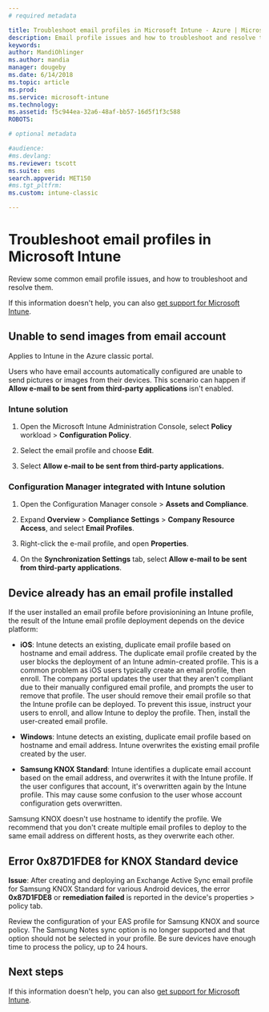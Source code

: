 ```yaml
---
# required metadata

title: Troubleshoot email profiles in Microsoft Intune - Azure | Microsoft Docs
description: Email profile issues and how to troubleshoot and resolve them.
keywords:
author: MandiOhlinger
ms.author: mandia
manager: dougeby
ms.date: 6/14/2018
ms.topic: article
ms.prod:
ms.service: microsoft-intune
ms.technology:
ms.assetid: f5c944ea-32a6-48af-bb57-16d5f1f3c588
ROBOTS:

# optional metadata

#audience:
#ms.devlang:
ms.reviewer: tscott
ms.suite: ems
search.appverid: MET150
#ms.tgt_pltfrm:
ms.custom: intune-classic

---
```


# Troubleshoot email profiles in Microsoft Intune

Review some common email profile issues, and how to troubleshoot and resolve them.

If this information doesn't help, you can also [get support for Microsoft Intune](get-support.md).

## Unable to send images from  email account
Applies to Intune in the Azure classic portal.

Users who have email accounts automatically configured are unable to send pictures or images from their devices. This scenario can happen if **Allow e-mail to be sent from third-party applications** isn't enabled.

### Intune solution

1. Open the Microsoft Intune Administration Console, select **Policy** workload > **Configuration Policy**.

2. Select the email profile and choose **Edit**.

3. Select **Allow e-mail to be sent from third-party applications.**

### Configuration Manager integrated with Intune solution

1. Open the Configuration Manager console > **Assets and Compliance**.

2. Expand **Overview** > **Compliance Settings** > **Company Resource Access**, and select **Email Profiles**.

3. Right-click the e-mail profile, and open **Properties**.

4. On the **Synchronization Settings** tab, select **Allow e-mail to be sent from third-party applications**.

## Device already has an email profile installed

If the user installed an email profile before provisionining an Intune profile, the result of the Intune email profile deployment depends on the device platform:

- **iOS**: Intune detects an existing, duplicate email profile based on hostname and email address. The duplicate email profile created by the user blocks the deployment of an Intune admin-created profile. This is a common problem as iOS users typically create an email profile, then enroll. The company portal updates the user that they aren't compliant due to their manually configured email profile, and prompts the user to remove that profile. The user should remove their email profile so that the Intune profile can be deployed. To prevent this issue, instruct your users to enroll, and allow Intune to deploy the profile. Then, install the user-created email profile.

- **Windows**: Intune detects an existing, duplicate email profile based on hostname and email address. Intune overwrites the existing email profile created by the user.

- **Samsung KNOX Standard**: Intune identifies a duplicate email account based on the email address, and overwrites it with the Intune profile. If the user configures that account, it's overwritten again by the Intune profile. This may cause some confusion to the user whose account configuration gets overwritten.

Samsung KNOX doesn't use hostname to identify the profile. We recommend that you don't create multiple email profiles to deploy to the same email address on different hosts, as they overwrite each other.

## Error  0x87D1FDE8 for KNOX Standard device
**Issue**: After creating and deploying an Exchange Active Sync email profile for Samsung KNOX Standard for various Android devices, the error **0x87D1FDE8** or **remediation failed** is reported in the device's properties > policy tab.

Review the configuration of your EAS profile for Samsung KNOX and source policy. The Samsung Notes sync option is no longer supported and that option should not be selected in your profile. Be sure devices have enough time to process the policy, up to 24 hours.

## Next steps
If this information doesn't help, you can also [get support for Microsoft Intune](get-support.md).